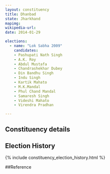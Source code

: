 ```yaml
---
layout: constituency
title: Dhanbad
state: Jharkhand
mapimg: 
wikipedia-url: 
date: 2014-01-29

elections: 
  - name: "Lok Sabha 2009"
    candidates: 
    - Pashupati Nath Singh 
    - A.K. Roy 
    - Abdul Mustafa 
    - Chandrashekhar Dubey 
    - Din Bandhu Singh 
    - Indu Singh 
    - Kartik Mahato 
    - M.K.Mandal 
    - Phul Chand Mandal 
    - Samaresh Singh 
    - Videshi Mahato 
    - Virendra Pradhan 

---
```

## Constituency details


## Election History
{% include constituency_election_history.html %}

##Reference

